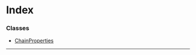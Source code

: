 

# Index

### Classes

* [ChainProperties](../classes/_type_chainproperties_.chainproperties.md)

---

